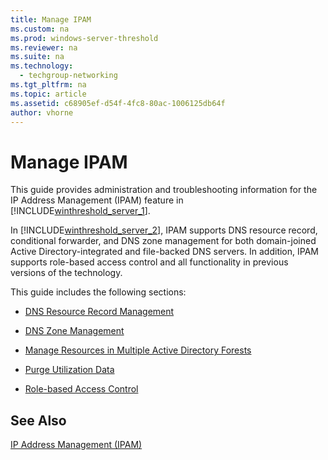```yaml
---
title: Manage IPAM
ms.custom: na
ms.prod: windows-server-threshold
ms.reviewer: na
ms.suite: na
ms.technology: 
  - techgroup-networking
ms.tgt_pltfrm: na
ms.topic: article
ms.assetid: c68905ef-d54f-4fc8-80ac-1006125db64f
author: vhorne
---
```

# Manage IPAM
This guide provides administration and troubleshooting information for the IP Address Management \(IPAM\) feature in [!INCLUDE[winthreshold_server_1](includes/winthreshold_server_1_md.md)].  
  
In [!INCLUDE[winthreshold_server_2](includes/winthreshold_server_2_md.md)], IPAM supports DNS resource record, conditional forwarder, and DNS zone management for both domain\-joined Active Directory\-integrated and file\-backed DNS servers. In addition, IPAM supports role\-based access control and all functionality in previous versions of the technology.  
  
This guide includes the following sections:  
  
-   [DNS Resource Record Management](DNS-Resource-Record-Management.md)  
  
-   [DNS Zone Management](DNS-Zone-Management.md)  
  
-   [Manage Resources in Multiple Active Directory Forests](Manage-Resources-in-Multiple-Active-Directory-Forests.md)  
  
-  [Purge Utilization Data](Purge-Utilization-Data.md)  
  
-   [Role-based Access Control](Role-based-Access-Control.md)  
  
## See Also  
[IP Address Management &#40;IPAM&#41;](IP-Address-Management--IPAM-.md)  
  

